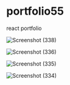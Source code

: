 # portfolio55
react portfolio



![Screenshot (338)](https://user-images.githubusercontent.com/98374162/173133189-1fdf35c2-b5e2-4dc6-a174-3172572a6374.png)

![Screenshot (336)](https://user-images.githubusercontent.com/98374162/173132614-170c7a25-09b6-4017-a1be-6146fa037d6c.png)

![Screenshot (335)](https://user-images.githubusercontent.com/98374162/173132471-686caa9d-5593-4f8a-85de-b9b9032f4196.png)

![Screenshot (334)](https://user-images.githubusercontent.com/98374162/173130732-1abc901b-610a-4280-8701-27d0003d9a4f.png)
